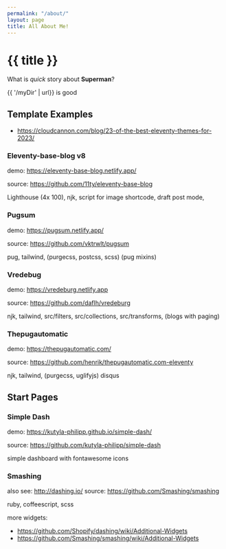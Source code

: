 ```yaml
---
permalink: "/about/"
layout: page
title: All About Me!
---
```


# {{ title }}

What is _quick_ story about __Superman__?

{{ '/myDir' | url}} is good



## Template Examples
- https://cloudcannon.com/blog/23-of-the-best-eleventy-themes-for-2023/



### Eleventy-base-blog v8
demo: https://eleventy-base-blog.netlify.app/

source: https://github.com/11ty/eleventy-base-blog

Lighthouse (4x 100),
njk, script for image shortcode, draft post mode,


###  Pugsum
demo: https://pugsum.netlify.app/

source: https://github.com/vktrwlt/pugsum

pug, tailwind, (purgecss, postcss, scss)
(pug mixins)

### Vredebug
demo: https://vredeburg.netlify.app

source: https://github.com/daflh/vredeburg

njk, tailwind,
src/filters, src/collections, src/transforms,
(blogs with paging)

### Thepugautomatic

demo: https://thepugautomatic.com/

source: https://github.com/henrik/thepugautomatic.com-eleventy

njk, tailwind, (purgecss, uglifyjs)
disqus


## Start Pages

### Simple Dash

demo: https://kutyla-philipp.github.io/simple-dash/

source: https://github.com/kutyla-philipp/simple-dash

simple dashboard with fontawesome icons

### Smashing

also see: http://dashing.io/
source: https://github.com/Smashing/smashing

ruby, coffeescript, scss

more widgets:

- https://github.com/Shopify/dashing/wiki/Additional-Widgets
- https://github.com/Smashing/smashing/wiki/Additional-Widgets

